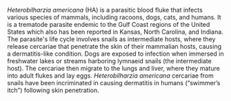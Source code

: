 *Heterobilharzia americana* (HA) is a parasitic blood fluke that infects various species of mammals, including racoons, dogs, cats, and humans. It is a trematode parasite endemic to the Gulf Coast regions of the United States which also has been reported in Kansas, North Carolina, and Indiana. The parasite's life cycle involves snails as intermediate hosts, where they release cercariae that penetrate the skin of their mammalian hosts, causing a dermatitis-like condition. Dogs are exposed to infection when immersed in freshwater lakes or streams harboring lymnaeid snails (the intermediate host). The cercariae then migrate to the lungs and liver, where they mature into adult flukes and lay eggs. *Heterobilharzia americana* cercariae from snails have been incriminated in causing dermatitis in humans (“swimmer’s itch”) following skin penetration.
